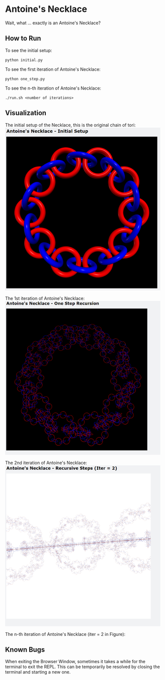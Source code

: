 # Antoine's Necklace

Wait, what ... exactly is an Antoine's Necklace?
## How to Run
To see the initial setup:
```
python initial.py
```
To see the first iteration of Antoine's Necklace:
```
python one_step.py
```
To see the n-th iteration of Antoine's Necklace:
```
./run.sh <number of iterations>
```

## Visualization

The initial setup of the Necklace, this is the original chain of tori:
![alt text](figures/initial.png)

The 1st iteration of Antoine's Necklace:
![alt text](figures/one.png)

The 2nd iteration of Antoine's Necklace:
![alt text](figures/two.png)

The n-th iteration of Antoine's Necklace (iter = 2 in Figure):


## Known Bugs

When exiting the Browser Window, sometimes it takes a while for the terminal to exit the REPL. This can be temporarily be resolved by closing the terminal and starting a new one.